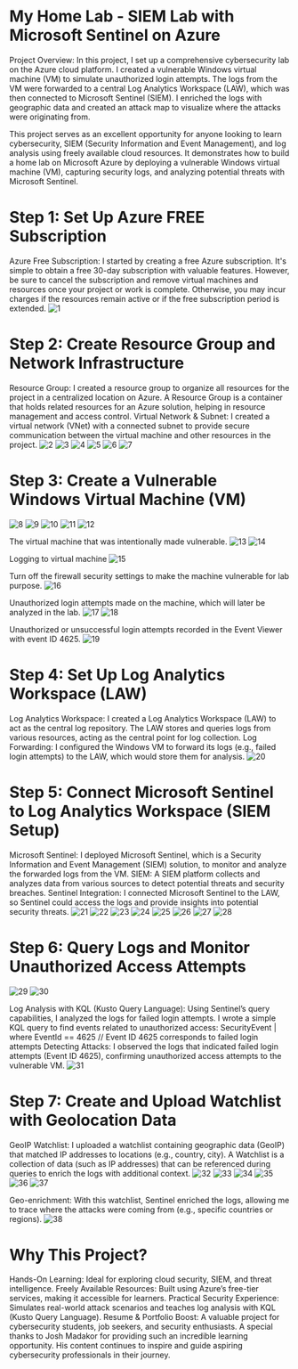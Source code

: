 # My Home Lab - SIEM Lab with Microsoft Sentinel on Azure
Project Overview: In this project, I set up a comprehensive cybersecurity lab on the Azure cloud platform. I created a vulnerable Windows virtual machine (VM) to simulate unauthorized login attempts. The logs from the VM were forwarded to a central Log Analytics Workspace (LAW), which was then connected to Microsoft Sentinel (SIEM). I enriched the logs with geographic data and created an attack map to visualize where the attacks were originating from.

This project serves as an excellent opportunity for anyone looking to learn cybersecurity, SIEM (Security Information and Event Management), and log analysis using freely available cloud resources. It demonstrates how to build a home lab on Microsoft Azure by deploying a vulnerable Windows virtual machine (VM), capturing security logs, and analyzing potential threats with Microsoft Sentinel.

# Step 1: Set Up Azure FREE Subscription
Azure Free Subscription: I started by creating a free Azure subscription. It's simple to obtain a free 30-day subscription with valuable features. However, be sure to cancel the subscription and remove virtual machines and resources once your project or work is complete. Otherwise, you may incur charges if the resources remain active or if the free subscription period is extended.
![1](https://github.com/user-attachments/assets/9a468458-45bc-48bc-9f06-78e9e1c0fce6)

# Step 2: Create Resource Group and Network Infrastructure
Resource Group: I created a resource group to organize all resources for the project in a centralized location on Azure.
A Resource Group is a container that holds related resources for an Azure solution, helping in resource management and access control.
Virtual Network & Subnet: I created a virtual network (VNet) with a connected subnet to provide secure communication between the virtual machine and other resources in the project.
![2](https://github.com/user-attachments/assets/8ec83477-e126-49a5-ab38-ffca82a7bbe7)
![3](https://github.com/user-attachments/assets/6eb9f128-94e1-448b-86a0-d91f8cfff407)
![4](https://github.com/user-attachments/assets/6b904fbe-ece9-43eb-8037-043a283b773c)
![5](https://github.com/user-attachments/assets/7da11edf-3619-4940-832b-677a034bf1ed)
![6](https://github.com/user-attachments/assets/b0a23d19-cb3c-4388-8316-96a5a1df184b)
![7](https://github.com/user-attachments/assets/9ffc37f1-d0f6-4fdf-9ef2-443d535d8bc2)

# Step 3: Create a Vulnerable Windows Virtual Machine (VM)
![8](https://github.com/user-attachments/assets/08048d0c-33e7-453c-b0de-d230b1fdd6a2)
![9](https://github.com/user-attachments/assets/488138a7-0264-43d1-b2f9-a1e1a1ee8a93)
![10](https://github.com/user-attachments/assets/de674f95-9ba6-49c6-9949-c1cbb71272a9)
![11](https://github.com/user-attachments/assets/6a44f398-62bd-4b7f-bcc3-0b7423d3c784)
![12](https://github.com/user-attachments/assets/f568ff0e-f8cd-4bd0-be30-83c896a1422a)

The virtual machine that was intentionally made vulnerable.
![13](https://github.com/user-attachments/assets/85aec9bb-aac5-43f4-9fce-63f7c69de63f)
![14](https://github.com/user-attachments/assets/ea0a1f55-1f4a-42c9-9976-c77789adfe66)

Logging to virtual machine 
![15](https://github.com/user-attachments/assets/5bdabd2a-e2d4-4f38-ab23-c3fb3f14dca7)

Turn off the firewall security settings  to make the machine vulnerable for lab purpose. 
![16](https://github.com/user-attachments/assets/76864706-ea39-4930-baa3-da7537fa79b4)

Unauthorized login attempts made on the machine, which will later be analyzed in the lab.
![17](https://github.com/user-attachments/assets/09c87ad8-9ec1-4ce0-992a-7f894ef05837)
![18](https://github.com/user-attachments/assets/f85c65c3-a8f6-4705-bafb-dba486dfe40d)

Unauthorized or unsuccessful login attempts recorded in the Event Viewer with event ID 4625. 
![19](https://github.com/user-attachments/assets/769d9440-62b5-425e-8c2f-541c5cba053c)

# Step 4: Set Up Log Analytics Workspace (LAW)
Log Analytics Workspace: I created a Log Analytics Workspace (LAW) to act as the central log repository.
The LAW stores and queries logs from various resources, acting as the central point for log collection.
Log Forwarding: I configured the Windows VM to forward its logs (e.g., failed login attempts) to the LAW, which would store them for analysis.
![20](https://github.com/user-attachments/assets/6bc24555-5809-4eef-a26d-9dbb0a543470)

# Step 5: Connect Microsoft Sentinel to Log Analytics Workspace (SIEM Setup)
Microsoft Sentinel: I deployed Microsoft Sentinel, which is a Security Information and Event Management (SIEM) solution, to monitor and analyze the forwarded logs from the VM.
SIEM: A SIEM platform collects and analyzes data from various sources to detect potential threats and security breaches.
Sentinel Integration: I connected Microsoft Sentinel to the LAW, so Sentinel could access the logs and provide insights into potential security threats.
![21](https://github.com/user-attachments/assets/dfad7102-8156-49cc-8b0c-8113eb950aad)
![22](https://github.com/user-attachments/assets/49bcd1f3-2bb3-4e4b-8236-e0311baed7b5)
![23](https://github.com/user-attachments/assets/4a0f3e7f-8070-4fe8-88d3-32eba0ecc053)
![24](https://github.com/user-attachments/assets/caca32a7-8710-45f6-8e98-7c8786eed141)
![25](https://github.com/user-attachments/assets/c8599cdf-cc04-400b-9b03-5ebe7c0d201b)
![26](https://github.com/user-attachments/assets/d5d1c487-3cea-4aec-9074-cf8eccadbb75)
![27](https://github.com/user-attachments/assets/8bc9ce78-a59f-459c-b7c2-ed5f29e23a33)
![28](https://github.com/user-attachments/assets/07eda9c2-1867-486d-8f3d-e0503bec13af)

# Step 6: Query Logs and Monitor Unauthorized Access Attempts
![29](https://github.com/user-attachments/assets/b72c8c54-a707-4a24-a943-b76092793a72)
![30](https://github.com/user-attachments/assets/1a1dbcdd-a46c-489b-9c27-2f6fafd7752b)

Log Analysis with KQL (Kusto Query Language): Using Sentinel’s query capabilities, I analyzed the logs for failed login attempts. I wrote a simple KQL query to find events related to unauthorized access:
 SecurityEvent | where EventId == 4625  // Event ID 4625 corresponds to failed login attempts
Detecting Attacks: I observed the logs that indicated failed login attempts (Event ID 4625), confirming unauthorized access attempts to the vulnerable VM.
![31](https://github.com/user-attachments/assets/4ec593d0-a398-4765-a559-e0cd314b6f3b)

# Step 7: Create and Upload Watchlist with Geolocation Data
GeoIP Watchlist: I uploaded a watchlist containing geographic data (GeoIP) that matched IP addresses to locations (e.g., country, city).
A Watchlist is a collection of data (such as IP addresses) that can be referenced during queries to enrich the logs with additional context.
![32](https://github.com/user-attachments/assets/6d5191b4-4233-4f4e-a3d5-16976b1a07d7)
![33](https://github.com/user-attachments/assets/c68ce106-43c9-4c85-98d0-6a2e09813e0c)
![34](https://github.com/user-attachments/assets/2aa6cf82-a41b-4bb9-99b3-fc67ca394dab)
![35](https://github.com/user-attachments/assets/14da68e9-949f-4857-b77f-fa10d2b6b3a8)
![36](https://github.com/user-attachments/assets/7049c167-4e0a-43d7-9904-8094892bb64e)
![37](https://github.com/user-attachments/assets/c0deb020-e233-4f3f-892e-99bf81a7c1ec)

Geo-enrichment: With this watchlist, Sentinel enriched the logs, allowing me to trace where the attacks were coming from (e.g., specific countries or regions).
![38](https://github.com/user-attachments/assets/422de643-59e2-437a-aa8b-88e28e6ff5fc)

# Why This Project?
Hands-On Learning: Ideal for exploring cloud security, SIEM, and threat intelligence.
Freely Available Resources: Built using Azure’s free-tier services, making it accessible for learners.
Practical Security Experience: Simulates real-world attack scenarios and teaches log analysis with KQL (Kusto Query Language).
Resume & Portfolio Boost: A valuable project for cybersecurity students, job seekers, and security enthusiasts.
A special thanks to Josh Madakor for providing such an incredible learning opportunity. His content continues to inspire and guide aspiring cybersecurity professionals in their journey. 









